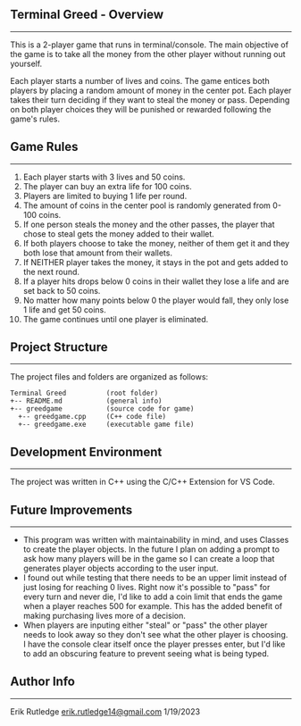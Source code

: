 ## Terminal Greed - Overview
---
This is a 2-player game that runs in terminal/console. The main objective of the game is to take all the money from the other player without running out yourself.

Each player starts a number of lives and coins. The game entices both players by placing a random amount of money in the center pot. Each player takes their turn deciding if they want to steal the money or pass. Depending on both player choices they will be punished or rewarded following the game's rules.


## Game Rules
---
1. Each player starts with 3 lives and 50 coins.
2. The player can buy an extra life for 100 coins.
3. Players are limited to buying 1 life per round.
4. The amount of coins in the center pool is randomly generated from 0-100 coins.
5. If one person steals the money and the other passes, the player that chose to steal gets the money added to their wallet.
6. If both players choose to take the money, neither of them get it and they both lose that amount from their wallets.
7. If NEITHER player takes the money, it stays in the pot and gets added to the next round.
8. If a player hits drops below 0 coins in their wallet they lose a life and are set back to 50 coins.
9. No matter how many points below 0 the player would fall, they only lose 1 life and get 50 coins.
10. The game continues until one player is eliminated.


## Project Structure 
---
The project files and folders are organized as follows:
```
Terminal Greed          (root folder)
+-- README.md           (general info)
+-- greedgame           (source code for game)
  +-- greedgame.cpp     (C++ code file)
  +-- greedgame.exe     (executable game file)
```
## Development Environment
---
The project was written in C++ using the C/C++ Extension for VS Code.

## Future Improvements
---
- This program was written with maintainability in mind, and uses Classes to create the player objects. In the future I plan on adding a prompt to ask how many players will be in the game so I can create a loop that generates player objects according to the user input.
- I found out while testing that there needs to be an upper limit instead of just losing for reaching 0 lives. Right now it's possible to "pass" for every turn and never die, I'd like to add a coin limit that ends the game when a player reaches 500 for example. This has the added benefit of making purchasing lives more of a decision. 
- When players are inputing either "steal" or "pass" the other player needs to look away so they don't see what the other player is choosing. I have the console clear itself once the player presses enter, but I'd like to add an obscuring feature to prevent seeing what is being typed.

## Author Info
---
Erik Rutledge 
erik.rutledge14@gmail.com 
1/19/2023 